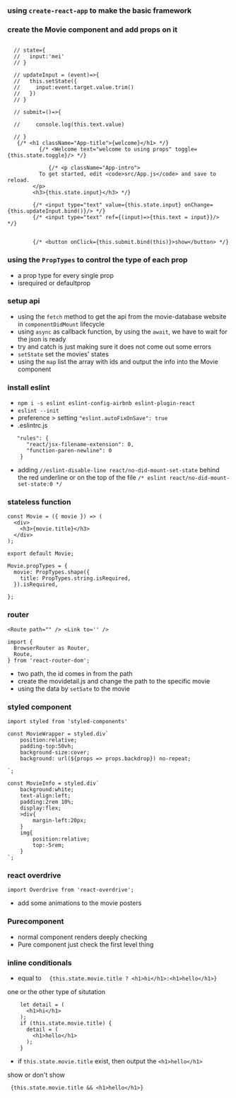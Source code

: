 ### using `create-react-app` to make the basic framework
### create the Movie component and add props on it
```

  // state={
  //   input:'mei'
  // }

  // updateInput = (event)=>{
  //   this.setState({
  //     input:event.target.value.trim()
  //   })
  // }

  // submit=()=>{

  //     console.log(this.text.value)

  // }
   {/* <h1 className="App-title">{welcome}</h1> */}
          {/* <Welcome text="welcome to using props" toggle={this.state.toggle}/> */}

             {/* <p className="App-intro">
          To get started, edit <code>src/App.js</code> and save to reload.
        </p>
        <h3>{this.state.input}</h3> */}

        {/* <input type="text" value={this.state.input} onChange={this.updateInput.bind()}/> */}
        {/* <input type="text" ref={(input)=>{this.text = input}}/> */}


        {/* <button onClick={this.submit.bind(this)}>show</button> */}
```
### using the `PropTypes` to control the type of each prop
* a prop type for every single prop
* isrequired or defaultprop
### setup api
* using the `fetch` method to get the api from the movie-database website in `componentDidMount` lifecycle
* using `async` as callback function, by using the `await`, we have to wait for the json is ready
* try and catch is just making sure it does not come out some errors
* `setState` set the movies' states
* using the `map` list the array with ids and output the info into the Movie component

### install eslint
* `npm i -s eslint eslint-config-airbnb eslint-plugin-react`
* `eslint --init` 
* preference > setting `"eslint.autoFixOnSave": true`
* .eslintrc.js 
```
   "rules": {
      "react/jsx-filename-extension": 0,
      "function-paren-newline": 0
    }
```
* adding `//eslint-disable-line react/no-did-mount-set-state` behind the red underline or on the top of the file `/* eslint react/no-did-mount-set-state:0 */`

### stateless function
```
const Movie = ({ movie }) => (
  <div>
    <h3>{movie.title}</h3>
  </div>
);

export default Movie;

Movie.propTypes = {
  movie: PropTypes.shape({
    title: PropTypes.string.isRequired,
  }).isRequired,

};
```
### router 
`<Route path="" /> <Link to='' />`
```
import {
  BrowserRouter as Router,
  Route,
} from 'react-router-dom';

```
* two path, the id comes in from the path
* create the movidetail.js and change the path to the specific movie
* using the data by `setSate` to the movie

### styled component
`import styled from 'styled-components'`
```
const MovieWrapper = styled.div`
    position:relative;
    padding-top:50vh;
    background-size:cover;
    background: url(${props => props.backdrop}) no-repeat;

`;

const MovieInfo = styled.div`
    background:white;
    text-align:left;
    padding:2rem 10%;
    display:flex;
    >div{
        margin-left:20px;
    }
    img{
        position:relative;
        top:-5rem;
    }
`;
```
### react overdrive
`import Overdrive from 'react-overdrive';`
* add some animations to the movie posters

### Purecomponent
* normal component renders deeply checking 
* Pure component just check the first level thing

### inline conditionals
* equal to `  {this.state.movie.title ? <h1>hi</h1>:<h1>hello</h1>}`

one or the other type of situtation
```
    let detail = (
      <h1>hi</h1>
    );
    if (this.state.movie.title) {
      detail = (
        <h1>hello</h1>
      );
    }

```

* if `this.state.movie.title` exist, then output the `<h1>hello</h1>`

show or don't show 
```
 {this.state.movie.title && <h1>hello</h1>}
 ```

 ###
